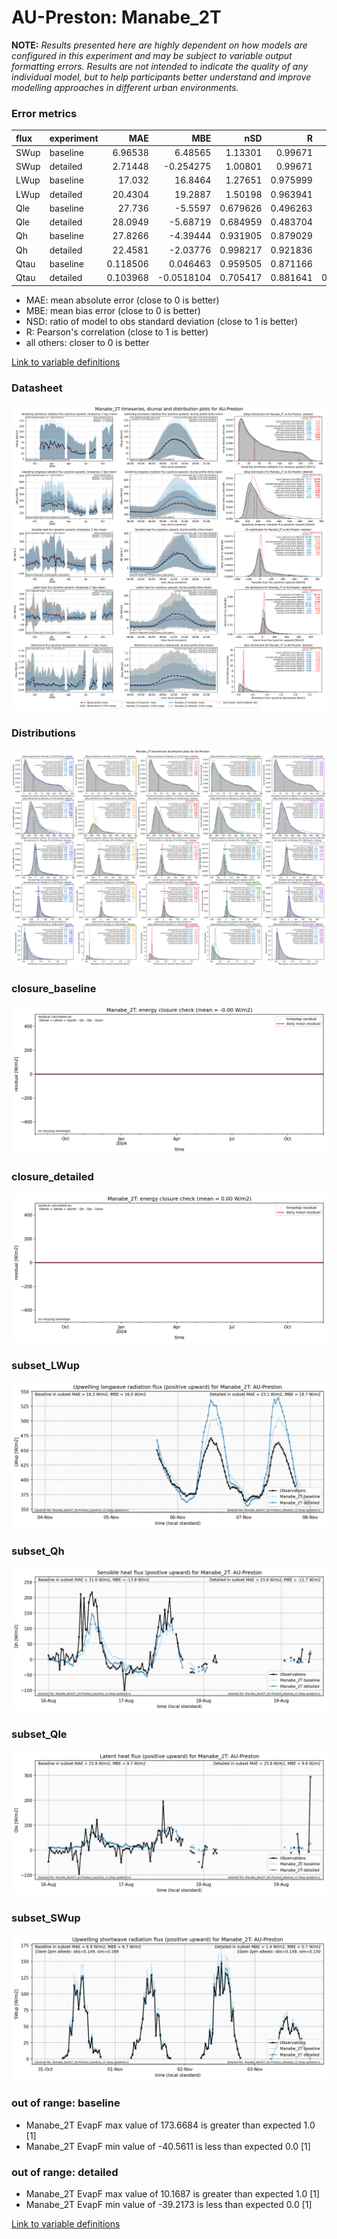 # AU-Preston: Manabe_2T

**NOTE:** *Results presented here are highly dependent on how models are configured in this experiment and may be subject to variable output formatting errors. Results are not intended to indicate the quality of any individual model, but to help participants better understand and improve modelling approaches in different urban environments.*

### Error metrics

| flux   | experiment   |       MAE |        MBE |      nSD |        R |         5th |       95th |     cRMSE |       AMBE |      1-nSD |        1-R |   nSkewness |   nKurtosis |   Overlap |
|:-------|:-------------|----------:|-----------:|---------:|---------:|------------:|-----------:|----------:|-----------:|-----------:|-----------:|------------:|------------:|----------:|
| SWup   | baseline     |  6.96538  |  6.48565   | 1.13301  | 0.99671  |  0.388524   | 19.6766    | 0.158578  |  6.48565   | 0.133009   | 0.00329015 |   0.0118008 |   0.019971  | 0.0889308 |
| SWup   | detailed     |  2.71448  | -0.254275  | 1.00801  | 0.99671  |  0.531      |  1.39796   | 0.0818369 |  0.254275  | 0.00801489 | 0.00329015 |   0.0118008 |   0.019971  | 0.0597886 |
| LWup   | baseline     | 17.032    | 16.8464    | 1.27651  | 0.975999 |  6.4942     | 45.8351    | 0.371119  | 16.8464    | 0.276507   | 0.0240005  |   0.117012  |   0.167348  | 0.128823  |
| LWup   | detailed     | 20.4304   | 19.2887    | 1.50198  | 0.963941 |  1.896      | 72.4523    | 0.600254  | 19.2887    | 0.501981   | 0.0360588  |   0.212179  |   0.376095  | 0.104185  |
| Qle    | baseline     | 27.736    | -5.5597    | 0.679626 | 0.496263 | 12.1101     | 32.7387    | 0.887325  |  5.5597    | 0.320374   | 0.503737   |   0.294108  |   0.0455262 | 0.177911  |
| Qle    | detailed     | 28.0949   | -5.68719   | 0.684959 | 0.483704 | 12.11       | 31.8358    | 0.898072  |  5.68719   | 0.315041   | 0.516296   |   0.264238  |   0.0223321 | 0.19105   |
| Qh     | baseline     | 27.8266   | -4.39444   | 0.931905 | 0.879029 |  7.36162    | 23.3661    | 0.479692  |  4.39444   | 0.0680951  | 0.120971   |   0.0414001 |   0.281516  | 0.13937   |
| Qh     | detailed     | 22.4581   | -2.03776   | 0.998217 | 0.921836 |  8.72773    |  5.07963   | 0.395035  |  2.03776   | 0.00178292 | 0.0781642  |   0.0151394 |   0.0353659 | 0.107349  |
| Qtau   | baseline     |  0.118506 |  0.046463  | 0.959505 | 0.871166 |  0.0100593  |  0.0185677 | 0.498873  |  0.046463  | 0.0404949  | 0.128834   |   0.140151  |   0.159861  | 0.123219  |
| Qtau   | detailed     |  0.103968 | -0.0518104 | 0.705417 | 0.881641 |  0.00277292 |  0.281518  | 0.50375   |  0.0518104 | 0.294583   | 0.118359   |   0.146322  |   0.194878  | 0.0861043 |

 - MAE: mean absolute error (close to 0 is better)
 - MBE: mean bias error (close to 0 is better)
 - NSD: ratio of model to obs standard deviation (close to 1 is better)
 - R: Pearson's correlation (close to 1 is better)
 - all others: closer to 0 is better

[Link to variable definitions](../modelattrs/variable_definitions.md)

### <a name="datasheet"></a>Datasheet
[![Manabe_2T_AU-Preston_Datasheet.png](Manabe_2T_AU-Preston_Datasheet.png)](Manabe_2T_AU-Preston_Datasheet.png)

### <a name="distributions"></a>Distributions
[![Manabe_2T_AU-Preston_Distributions.png](Manabe_2T_AU-Preston_Distributions.png)](Manabe_2T_AU-Preston_Distributions.png)

### <a name="closure_baseline"></a>closure_baseline
[![Manabe_2T_AU-Preston_closure_baseline.png](Manabe_2T_AU-Preston_closure_baseline.png)](Manabe_2T_AU-Preston_closure_baseline.png)

### <a name="closure_detailed"></a>closure_detailed
[![Manabe_2T_AU-Preston_closure_detailed.png](Manabe_2T_AU-Preston_closure_detailed.png)](Manabe_2T_AU-Preston_closure_detailed.png)

### <a name="subset_lwup"></a>subset_LWup
[![Manabe_2T_AU-Preston_subset_LWup.png](Manabe_2T_AU-Preston_subset_LWup.png)](Manabe_2T_AU-Preston_subset_LWup.png)

### <a name="subset_qh"></a>subset_Qh
[![Manabe_2T_AU-Preston_subset_Qh.png](Manabe_2T_AU-Preston_subset_Qh.png)](Manabe_2T_AU-Preston_subset_Qh.png)

### <a name="subset_qle"></a>subset_Qle
[![Manabe_2T_AU-Preston_subset_Qle.png](Manabe_2T_AU-Preston_subset_Qle.png)](Manabe_2T_AU-Preston_subset_Qle.png)

### <a name="subset_swup"></a>subset_SWup
[![Manabe_2T_AU-Preston_subset_SWup.png](Manabe_2T_AU-Preston_subset_SWup.png)](Manabe_2T_AU-Preston_subset_SWup.png)

### out of range: baseline

 - Manabe_2T EvapF max value of 173.6684 is greater than expected 1.0 [1]
 - Manabe_2T EvapF min value of -40.5611 is less than expected 0.0 [1]

### out of range: detailed

 - Manabe_2T EvapF max value of 10.1687 is greater than expected 1.0 [1]
 - Manabe_2T EvapF min value of -39.2173 is less than expected 0.0 [1]


[Link to variable definitions](../modelattrs/variable_definitions.md)

